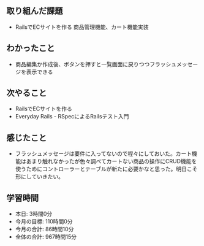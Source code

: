 ## 取り組んだ課題
- RailsでECサイトを作る 商品管理機能、カート機能実装
## わかったこと
- 商品編集か作成後、ボタンを押すと一覧画面に戻りつつフラッシュメッセージを表示できる
## 次やること
- RailsでECサイトを作る
- Everyday Rails - RSpecによるRailsテスト入門
## 感じたこと
- フラッシュメッセージは要件に入ってないので程々にしておいた。カート機能はあまり触れなかったが色々調べてカートない商品の操作にCRUD機能を使うためにコントローラーとテーブルが新たに必要かなと思った。明日こそ形にしていきたい。
## 学習時間 
- 本日: 3時間0分
- 今月の目標: 110時間0分
- 今月の合計: 86時間10分
- 全体の合計: 967時間15分
